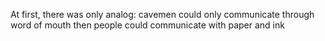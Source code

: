 At first, there was only analog:
cavemen could only communicate through word of mouth
then people could communicate with paper and ink

